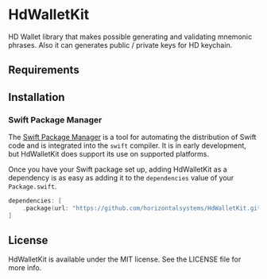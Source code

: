 # HdWalletKit

HD Wallet library that makes possible generating and validating mnemonic phrases. Also it can generates public / private keys for HD keychain.

## Requirements

## Installation

### Swift Package Manager

The [Swift Package Manager](https://swift.org/package-manager/) is a tool for automating the distribution of Swift code
and is integrated into the `swift` compiler. It is in early development, but HdWalletKit does support its use on
supported platforms.

Once you have your Swift package set up, adding HdWalletKit as a dependency is as easy as adding it to
the `dependencies` value of your `Package.swift`.

```swift
dependencies: [
    .package(url: "https://github.com/horizontalsystems/HdWalletKit.git", .upToNextMajor(from: "1.0.0"))
]
```

## License

HdWalletKit is available under the MIT license. See the LICENSE file for more info.

